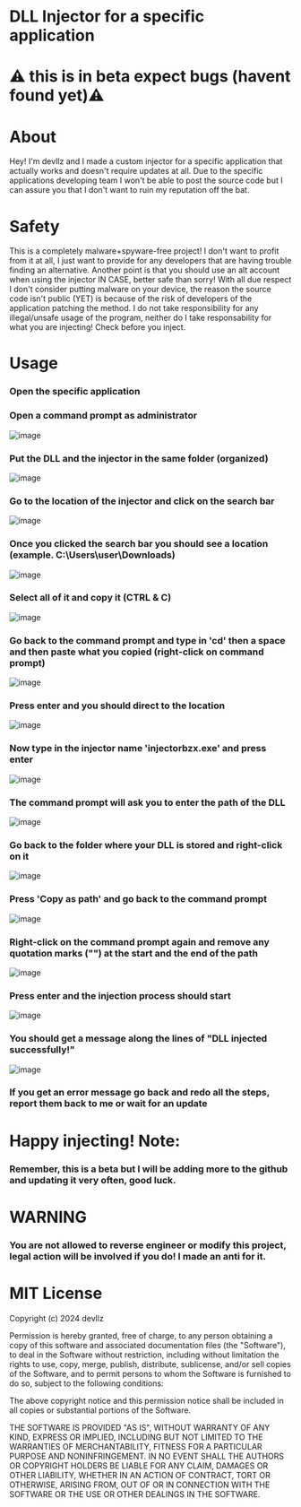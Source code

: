 # DLL Injector for a specific application

# ⚠️ this is in beta expect bugs (havent found yet)⚠️

# About
Hey! I'm devllz and I made a custom injector for a specific application that actually works and doesn't require updates at all. Due to the specific applications developing team I won't be able to post the source code but I can assure you that I don't want to ruin my reputation off the bat.

# Safety
This is a completely malware+spyware-free project! I don't want to profit from it at all, I just want to provide for any developers that are having trouble finding an alternative.
Another point is that you should use an alt account when using the injector IN CASE, better safe than sorry!
With all due respect I don't consider putting malware on your device, the reason the source code isn't public (YET) is because of the risk of developers of the application patching the method.
I do not take responsibility for any illegal/unsafe usage of the program, neither do I take responsability for what you are injecting! Check before you inject.

# Usage

### Open the specific application

### Open a command prompt as administrator
![image](https://media.discordapp.net/attachments/1192316756300152836/1192316825531326504/Group_12git.png?ex=65a8a293&is=65962d93&hm=7dda1e09e3b724107c4817e41ff0c22946c0d96de39c792129ba5241c1e80efa&=&format=webp&quality=lossless)

### Put the DLL and the injector in the same folder (organized)
![image](https://media.discordapp.net/attachments/1192316756300152836/1192316826563125308/Group_15git.png?ex=65a8a293&is=65962d93&hm=b08aa060bf31547f089c0f043aed75cd145df6a5e63c024ae80fc9b3458a0174&=&format=webp&quality=lossless)
### Go to the location of the injector and click on the search bar
![image](https://media.discordapp.net/attachments/1192316756300152836/1192316823656468561/Group_16git.png?ex=65a8a292&is=65962d92&hm=7b0b9d6e7d92ff39212764aebf169a9acbc5b19b6ff77524b620d4563eef310a&=&format=webp&quality=lossless)
### Once you clicked the search bar you should see a location (example. C:\Users\user\Downloads)
![image](https://media.discordapp.net/attachments/1192316756300152836/1192316823996211374/Group_17git.png?ex=65a8a293&is=65962d93&hm=6f5938e08f079332c7cd3bc51e361ae832b612a030a1e8badbf899829885a90e&=&format=webp&quality=lossless)
### Select all of it and copy it (CTRL & C)
![image](https://media.discordapp.net/attachments/1192316756300152836/1192316823996211374/Group_17git.png?ex=65a8a293&is=65962d93&hm=6f5938e08f079332c7cd3bc51e361ae832b612a030a1e8badbf899829885a90e&=&format=webp&quality=lossless)
### Go back to the command prompt and type in 'cd' then a space and then paste what you copied (right-click on command prompt)
![image](https://media.discordapp.net/attachments/1192316756300152836/1192316825036402718/image_13git.png?ex=65a8a293&is=65962d93&hm=4803a9005ef0ea77a3c970a64e0156b3f40bd1519ad5d60d23077318e7955f65&=&format=webp&quality=lossless)
### Press enter and you should direct to the location
![image](https://media.discordapp.net/attachments/1192316756300152836/1192316825283858513/image_14git.png?ex=65a8a293&is=65962d93&hm=109039ed5bf4545986078366159ce1399c79112f75170a796eddd4981ed32f5b&=&format=webp&quality=lossless)
### Now type in the injector name 'injectorbzx.exe' and press enter
![image](https://media.discordapp.net/attachments/1192316756300152836/1192316838344933527/image_15git.png?ex=65a8a296&is=65962d96&hm=8c0b7a80a2d0dceb1b5784fac34b2a0e971ecb2ab9fb7a3346635af13be4e90e&=&format=webp&quality=lossless)
### The command prompt will ask you to enter the path of the DLL
![image](https://media.discordapp.net/attachments/1192316756300152836/1192316837816451172/image_16git.png?ex=65a8a296&is=65962d96&hm=3e3cdc2e26067de6f1e82abce1cb1330b5fe936c5c033bb60df0f6b48fec0fbf&=&format=webp&quality=lossless)
### Go back to the folder where your DLL is stored and right-click on it
![image](https://media.discordapp.net/attachments/1192316756300152836/1192316826563125308/Group_15git.png?ex=65a8a293&is=65962d93&hm=b08aa060bf31547f089c0f043aed75cd145df6a5e63c024ae80fc9b3458a0174&=&format=webp&quality=lossless)
### Press 'Copy as path' and go back to the command prompt
![image](https://media.discordapp.net/attachments/1192316756300152836/1192316824461783090/Group_18git.png?ex=65a8a293&is=65962d93&hm=d38cca2c48298bb0108b1a98f8d941edfa5f09b2ec0474e91fa6953478e7c684&=&format=webp&quality=lossless)
### Right-click on the command prompt again and remove any quotation marks ("") at the start and the end of the path
![image](https://media.discordapp.net/attachments/1192316756300152836/1192316826252742746/Group_14git.png?ex=65a8a293&is=65962d93&hm=623efcd1191ac6dd12e289f81fb020395919c18d17cb03e3f65e59bf960573fb&=&format=webp&quality=lossless)
### Press enter and the injection process should start
![image](https://media.discordapp.net/attachments/1192316756300152836/1192316825954955284/Group_13git.png?ex=65a8a293&is=65962d93&hm=1d2cc00bcc4ca69a93b07538efbd43ffc3148261cc44f64793d51e32c29103e3&=&format=webp&quality=lossless)
### You should get a message along the lines of "DLL injected successfully!"
![image](https://media.discordapp.net/attachments/1192316756300152836/1192316838089064528/image_22git.png?ex=65a8a296&is=65962d96&hm=8f7bb2ac3b5ce8e68c29559a8ff18437edce8132cbb34b6fd1a24c7dc993dfa8&=&format=webp&quality=lossless)
### If you get an error message go back and redo all the steps, report them back to me or wait for an update

# Happy injecting! Note: 
### Remember, this is a beta but I will be adding more to the github and updating it very often, good luck.

# WARNING
### You are not allowed to reverse engineer or modify this project, legal action will be involved if you do! I made an anti for it.

# MIT License

Copyright (c) 2024 devllz

Permission is hereby granted, free of charge, to any person obtaining a copy
of this software and associated documentation files (the "Software"), to deal
in the Software without restriction, including without limitation the rights
to use, copy, merge, publish, distribute, sublicense, and/or sell
copies of the Software, and to permit persons to whom the Software is
furnished to do so, subject to the following conditions:

The above copyright notice and this permission notice shall be included in all
copies or substantial portions of the Software.

THE SOFTWARE IS PROVIDED "AS IS", WITHOUT WARRANTY OF ANY KIND, EXPRESS OR
IMPLIED, INCLUDING BUT NOT LIMITED TO THE WARRANTIES OF MERCHANTABILITY,
FITNESS FOR A PARTICULAR PURPOSE AND NONINFRINGEMENT. IN NO EVENT SHALL THE
AUTHORS OR COPYRIGHT HOLDERS BE LIABLE FOR ANY CLAIM, DAMAGES OR OTHER
LIABILITY, WHETHER IN AN ACTION OF CONTRACT, TORT OR OTHERWISE, ARISING FROM,
OUT OF OR IN CONNECTION WITH THE SOFTWARE OR THE USE OR OTHER DEALINGS IN THE
SOFTWARE.
